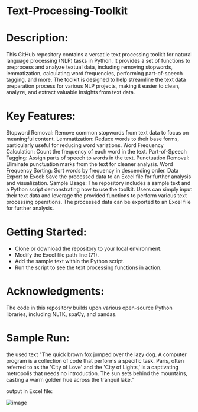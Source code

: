 # Text-Processing-Toolkit


# Description:
This GitHub repository contains a versatile text processing toolkit for natural language processing (NLP) tasks in Python. It provides a set of functions to preprocess and analyze textual data, including removing stopwords, lemmatization, calculating word frequencies, performing part-of-speech tagging, and more. The toolkit is designed to help streamline the text data preparation process for various NLP projects, making it easier to clean, analyze, and extract valuable insights from text data.

# Key Features:

Stopword Removal: Remove common stopwords from text data to focus on meaningful content.
Lemmatization: Reduce words to their base forms, particularly useful for reducing word variations.
Word Frequency Calculation: Count the frequency of each word in the text.
Part-of-Speech Tagging: Assign parts of speech to words in the text.
Punctuation Removal: Eliminate punctuation marks from the text for cleaner analysis.
Word Frequency Sorting: Sort words by frequency in descending order.
Data Export to Excel: Save the processed data to an Excel file for further analysis and visualization.
Sample Usage:
The repository includes a sample text and a Python script demonstrating how to use the toolkit. Users can simply input their text data and leverage the provided functions to perform various text processing operations. The processed data can be exported to an Excel file for further analysis.

# Getting Started:

- Clone or download the repository to your local environment.
- Modify the Excel file path line (71).
- Add the sample text within the Python script.
- Run the script to see the text processing functions in action.


# Acknowledgments:
The code in this repository builds upon various open-source Python libraries, including NLTK, spaCy, and pandas.

# Sample Run:
the used text "The quick brown fox jumped over the lazy dog. 
A computer program is a collection of code that performs a specific task. 
Paris, often referred to as the 'City of Love' and the 'City of Lights,' is a captivating metropolis that needs no introduction.
The sun sets behind the mountains, casting a warm golden hue across the tranquil lake."

output in Excel file:

![image](https://github.com/Lujain-M02/Text-Processing-Toolkit/assets/119123675/c9b0a05c-a867-4c06-9a50-cda72ec929bb)


